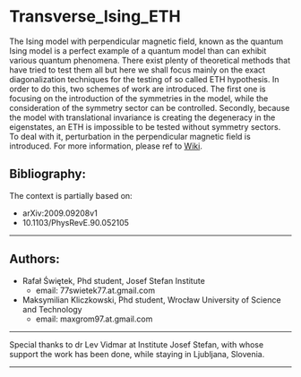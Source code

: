 # Transverse_Ising_ETH
The Ising model with perpendicular magnetic field, known as the quantum Ising model is a perfect example of a quantum model than can exhibit various quantum phenomena. There exist plenty of theoretical methods that have tried to test them all but here we shall focus mainly on the exact diagonalization techniques for the testing of so  called ETH hypothesis. In order to do this, two schemes of work are introduced. The first one is focusing on the introduction of the symmetries in the model, while the consideration of the symmetry sector can be controlled. Secondly, because the model with translational invariance is creating the degeneracy in the eigenstates, an ETH is impossible to be tested without symmetry sectors. To deal with it, perturbation in the perpendicular magnetic field is introduced. For more information, please ref to [Wiki](https://github.com/makskliczkowski/Transverse_Ising_ETH/wiki).

## Bibliography:
The context is partially based on:											 
* arXiv:2009.09208v1														
* 10.1103/PhysRevE.90.052105
								
-----------------------------------------------------------------------------------
## Authors:																	
* Rafał Świętek, Phd student, Josef Stefan Institute					 
  * email: 77swietek77.at.gmail.com											 
* Maksymilian Kliczkowski, Phd student, Wrocław University of Science and Technology
  * email: maxgrom97.at.gmail.com												 
-----------------------------------------------------------------------------------

Special thanks to dr Lev Vidmar at Institute Josef Stefan, with whose support the work has been done, while staying in Ljubljana, Slovenia.					 

-----------------------------------------------------------------------------------
